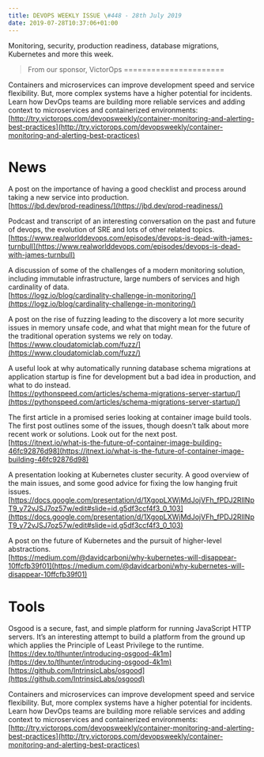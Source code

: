 ```yaml
---
title: DEVOPS WEEKLY ISSUE \#448 - 28th July 2019 
date: 2019-07-28T10:37:06+01:00
---
```


Monitoring, security, production readiness, database migrations, Kubernetes and more this week.


>From our sponsor, VictorOps
======================

Containers and microservices can improve development speed and service flexibility. But, more complex systems have a higher potential for incidents. Learn how DevOps teams are building more reliable services and adding context to microservices and containerized environments:
<br>[http://try.victorops.com/devopsweekly/container-monitoring-and-alerting-best-practices](http://try.victorops.com/devopsweekly/container-monitoring-and-alerting-best-practices)


News
====

A post on the importance of having a good checklist and process around taking a new service into production.
<br>[https://jbd.dev/prod-readiness/](https://jbd.dev/prod-readiness/)


Podcast and transcript of an interesting conversation on the past and future of devops, the evolution of SRE and lots of other related topics.
<br>[https://www.realworlddevops.com/episodes/devops-is-dead-with-james-turnbull](https://www.realworlddevops.com/episodes/devops-is-dead-with-james-turnbull)


A discussion of some of the challenges of a modern monitoring solution, including immutable infrastructure, large numbers of services and high cardinality of data.
<br>[https://logz.io/blog/cardinality-challenge-in-monitoring/](https://logz.io/blog/cardinality-challenge-in-monitoring/)


A post on the rise of fuzzing leading to the discovery a lot more security issues in memory unsafe code, and what that might mean for the future of the traditional operation systems we rely on today.
<br>[https://www.cloudatomiclab.com/fuzz/](https://www.cloudatomiclab.com/fuzz/)


A useful look at why automatically running database schema migrations at application startup is fine for development but a bad idea in production, and what to do instead.
<br>[https://pythonspeed.com/articles/schema-migrations-server-startup/](https://pythonspeed.com/articles/schema-migrations-server-startup/)


The first article in a promised series looking at container image build tools. The first post outlines some of the issues, though doesn’t talk about more recent work or solutions. Look out for the next post.
<br>[https://itnext.io/what-is-the-future-of-container-image-building-46fc92876d98](https://itnext.io/what-is-the-future-of-container-image-building-46fc92876d98)


A presentation looking at Kubernetes cluster security. A good overview of the main issues, and some good advice for fixing the low hanging fruit issues.
<br>[https://docs.google.com/presentation/d/1XgopLXWjMdJojVFh_fPDJ2RllNpT9_y72vJSJ7oz57w/edit#slide=id.g5df3ccf4f3_0_103](https://docs.google.com/presentation/d/1XgopLXWjMdJojVFh_fPDJ2RllNpT9_y72vJSJ7oz57w/edit#slide=id.g5df3ccf4f3_0_103)


A post on the future of Kubernetes and the pursuit of higher-level abstractions.
<br>[https://medium.com/@davidcarboni/why-kubernetes-will-disappear-10ffcfb39f01](https://medium.com/@davidcarboni/why-kubernetes-will-disappear-10ffcfb39f01)


Tools
=====

Osgood is a secure, fast, and simple platform for running JavaScript HTTP servers. It’s an interesting attempt to build a platform from the ground up which applies the Principle of Least Privilege to the runtime.
<br>[https://dev.to/tlhunter/introducing-osgood-4k1m](https://dev.to/tlhunter/introducing-osgood-4k1m)
<br>[https://github.com/IntrinsicLabs/osgood](https://github.com/IntrinsicLabs/osgood)



Containers and microservices can improve development speed and service flexibility. But, more complex systems have a higher potential for incidents. Learn how DevOps teams are building more reliable services and adding context to microservices and containerized environments:
<br>[http://try.victorops.com/devopsweekly/container-monitoring-and-alerting-best-practices](http://try.victorops.com/devopsweekly/container-monitoring-and-alerting-best-practices)



